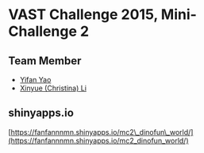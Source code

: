 # VAST Challenge 2015, Mini-Challenge 2

## Team Member

* [Yifan Yao](https://github.com/fanfannnmn)
* [Xinyue (Christina) Li](https://github.com/xylChristi)

## shinyapps.io

[https://fanfannnmn.shinyapps.io/mc2\_dinofun\_world/](https://fanfannnmn.shinyapps.io/mc2_dinofun_world/)
